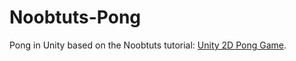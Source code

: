 # Noobtuts-Pong
Pong in Unity based on the Noobtuts tutorial: [Unity 2D Pong Game][noobtuts].

[noobtuts]: https://noobtuts.com/unity/2d-pong-game
